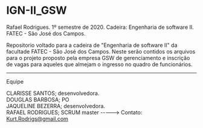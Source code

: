 # IGN-II_GSW

Rafael Rodrigues. 1º semestre de 2020. Cadeira: Engenharia de software II. FATEC - São José dos Campos. 

Repositorio voltado para a cadeira de "Engenharia de software II" da facultade FATEC - São José dos Campos. 
Neste serão contidos os arquivos para o projeto proposto pela empresa GSW de gerenciamento e inscrição de vagas
para aqueles que almejam o ingresso no quadro de funcionários. 

------------------------------------------------------------------------------------------------------------------------
Equipe 

CLARISSE SANTOS; desenvolvedora.          
DOUGLAS BARBOSA; PO                      
JAQUELINE BEZERRA; desenvolvedora.       
RAFAEL RODRIGUES; SCRUM master      ----->   Contato: Kurt.Rodrigs@gmail.com 

